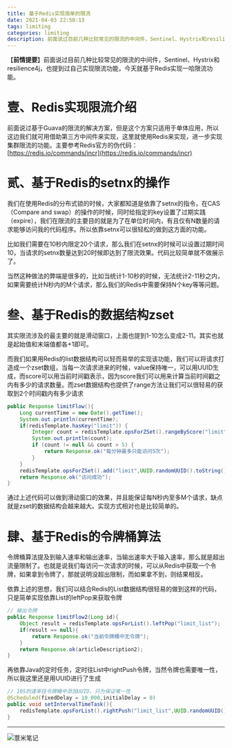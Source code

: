 ```yaml
---
title: 基于Redis实现简单的限流
date: 2021-04-03 22:58:13
tags: limiting
categories: limiting
description: 前面说过目前几种比较常见的限流的中间件，Sentinel、Hystrix和resilience4j，也提到过自己实现限流功能，今天就基于Redis实现一哈限流功能。
---
```

【**前情提要**】前面说过目前几种比较常见的限流的中间件，Sentinel、Hystrix和resilience4j，也提到过自己实现限流功能，今天就基于Redis实现一哈限流功能。

# 壹、Redis实现限流介绍

前面说过基于Guava的限流的解决方案，但是这个方案只适用于单体应用，所以这边我们就可用借助第三方中间件来实现，这里就使用Redis来实现，进一步实现集群限流的功能。主要参考Redis官方的伪代码：[https://redis.io/commands/incr](https://redis.io/commands/incr)


# 贰、基于Redis的setnx的操作

我们在使用Redis的分布式锁的时候，大家都知道是依靠了setnx的指令，在CAS（Compare and swap）的操作的时候，同时给指定的key设置了过期实践（expire），我们在限流的主要目的就是为了在单位时间内，有且仅有N数量的请求能够访问我的代码程序。所以依靠setnx可以很轻松的做到这方面的功能。

比如我们需要在10秒内限定20个请求，那么我们在setnx的时候可以设置过期时间10，当请求的setnx数量达到20时候即达到了限流效果。代码比较简单就不做展示了。

当然这种做法的弊端是很多的，比如当统计1-10秒的时候，无法统计2-11秒之内，如果需要统计N秒内的M个请求，那么我们的Redis中需要保持N个key等等问题。

# 叁、基于Redis的数据结构zset

其实限流涉及的最主要的就是滑动窗口，上面也提到1-10怎么变成2-11。其实也就是起始值和末端值都各+1即可。

而我们如果用Redis的list数据结构可以轻而易举的实现该功能，我们可以将请求打造成一个zset数组，当每一次请求进来的时候，value保持唯一，可以用UUID生成，而score可以用当前时间戳表示，因为score我们可以用来计算当前时间戳之内有多少的请求数量。而zset数据结构也提供了range方法让我们可以很轻易的获取到2个时间戳内有多少请求

```java
public Response limitFlow(){
    Long currentTime = new Date().getTime();
    System.out.println(currentTime);
    if(redisTemplate.hasKey("limit")) {
        Integer count = redisTemplate.opsForZSet().rangeByScore("limit", currentTime -  intervalTime, currentTime).size();        // intervalTime是限流的时间 
        System.out.println(count);
        if (count != null && count > 5) {
            return Response.ok("每分钟最多只能访问5次");
        }
    }
    redisTemplate.opsForZSet().add("limit",UUID.randomUUID().toString(),currentTime);
    return Response.ok("访问成功");
}
```

通过上述代码可以做到滑动窗口的效果，并且能保证每N秒内至多M个请求，缺点就是zset的数据结构会越来越大。实现方式相对也是比较简单的。

# 肆、基于Redis的令牌桶算法

令牌桶算法提及到输入速率和输出速率，当输出速率大于输入速率，那么就是超出流量限制了。也就是说我们每访问一次请求的时候，可以从Redis中获取一个令牌，如果拿到令牌了，那就说明没超出限制，而如果拿不到，则结果相反。

依靠上述的思想，我们可以结合Redis的List数据结构很轻易的做到这样的代码，只是简单实现依靠List的leftPop来获取令牌

```java
// 输出令牌
public Response limitFlow2(Long id){
    Object result = redisTemplate.opsForList().leftPop("limit_list");
    if(result == null){
        return Response.ok("当前令牌桶中无令牌");
    }
    return Response.ok(articleDescription2);
}
```
再依靠Java的定时任务，定时往List中rightPush令牌，当然令牌也需要唯一性，所以我这里还是用UUID进行了生成

```java
// 10S的速率往令牌桶中添加UUID，只为保证唯一性
@Scheduled(fixedDelay = 10_000,initialDelay = 0)
public void setIntervalTimeTask(){
    redisTemplate.opsForList().rightPush("limit_list",UUID.randomUUID().toString());
}
```

---

![薏米笔记](https://image.eelve.com/eblog/eblog-b269767ff45b4e01a1c380e38898c1c0.png)
